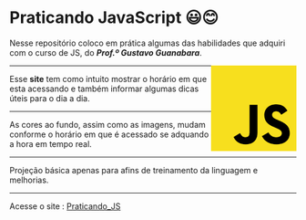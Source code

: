 # Praticando JavaScript  :smiley::blush:

Nesse repositório coloco em prática algumas das habilidades que adquiri com o curso de JS, do __*Prof.º Gustavo Guanabara*__. 

<img align="right" src="img/javascript.png" width="150">

---

Esse **site** tem como intuito mostrar o horário em que esta acessando e também informar algumas dicas úteis para o dia a dia. 

---

As cores ao fundo, assim como as imagens, mudam conforme o horário em que é acessado se adquando a hora em tempo real.

---

Projeção básica apenas para afins de treinamento da linguagem e melhorias.

---

Acesse o site : <a href="https://dboracanedo.github.io/praticando_JS/" target="_blank">Praticando_JS</a>